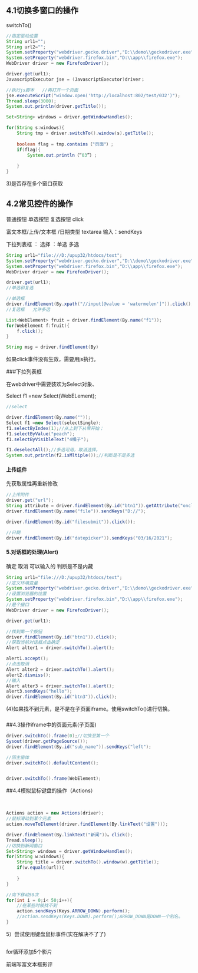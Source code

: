 ### 

## 4.1切换多窗口的操作

switchTo()



```JAVA
//指定驱动位置
String url1=""; 
String url2="";
System.setProperty("webdriver.gecko.driver","D:\\demo\\geckodriver.exe");
System.setProperty("webdriver.firefox.bin","D:\\app\\firefox.exe");
WebDriver driver = new FirefoxDriver();

driver.get(url1);
JavascriptExecutor jse = (JavascriptExecutor)driver；

//执行js脚本   //再打开一个页面
jse.executeScript("window.open('http://localhost:802/test/032')");
Thread.sleep(3000);
System.out.println(driver.getTitle());

Set<String> windows = driver.getWindowHandles();

for(String s:windows){
    String tmp = driver.switchTo().window(s).getTitle();
    
    boolean flag = tmp.contains（"页面"）;
    if(flag){
        System.out.println（“03”）;
        
    }
}

```

3)是否存在多个窗口获取

## 4.2常见控件的操作

普通按钮  单选按钮   复选按钮   click

富文本框/上传/文本框 /日期类型   textarea 输入：sendKeys

下拉列表框 ：                      选择 ：单选  多选

```java
String url1="file:///D:/upup32/htdocs/text"; 
System.setProperty("webdriver.gecko.driver","D:\\demo\\geckodriver.exe");
System.setProperty("webdriver.firefox.bin","D:\\app\\firefox.exe");
WebDriver driver = new FirefoxDriver();

driver.get(url1);
//单选和复选

//单选框
driver.findElement(By.xpath("//input[@value = 'watermelen']")).click();
//复选框   允许多选

List<WebElement> fruit = driver.findElement(By.name("f1"));
for(WebElement f:fruit){
    f.click();
}

String msg = driver.findElement(By)

```



如果click事件没有生效，需要用js执行。



###下拉列表框



在webdriver中需要装欢为Select对象、

Select f1 =new Select(WebELement);

```java
//select

driver.findElement(By.name(""));
Select f1 =new Select(selectSingle);
f1.selectByIndex(1);//从上到下从零开始；
f1.selectByValue("peach");
f1.selectByVisibleText("4橘子");

f1.deselectAll();//多选可用，取消选择。
System.out,println(f2.isMltiple());//判断是不是多选


```

#### 上传组件

先获取属性再重新修改

```java
//上传附件
driver.get("url");
String attribute = driver.findElement(By.id("btn1")).getAttribute("onclick");
driver.findElement(By.name("file")).sendKeys("D://");

driver.findElement(By.id("filesubmit")).click());

```



```java
//日期
driver.findElement(By.id("datepicker")).sendKeys("03/16/2021");
```

#### 5.对话框的处理(Alert)

确定 取消 可以输入的   判断是不是内藏

```java
String url1="file:///D:/upup32/htdocs/text"; 
//定义环境变量
System.setProperty("webdriver.gecko.driver","D:\\demo\\geckodriver.exe");
//设置浏览器的位置
System.setProperty("webdriver.firefox.bin","D:\\app\\firefox.exe");
//是个接口
WebDriver driver = new FirefoxDriver();

driver.get(url1);

//找到第一个按钮
driver.findElement(By.id("btn1")).click();
//获取当前对话框点击确定
Alert alter1 = driver.switchTo().alert();

alert1.accept();
//点击取消
Alert alter2 = driver.switchTo().alert();
alert2.dismiss();
//输入
Alert alter3 = driver.switchTo().alert();
alert3.sendKeys("hello");
driver.findElement(By.id("btn3")).click();
```



(4)如果找不到元素，是不是在子页面iframe。使用switchTo()进行切换。

### 

##4.3操作iframe中的页面元素(子页面)

```java
driver.switchTo().frame(0);//切换至第一个
Sysout(driver.getPageSource());
driver.findElement(By.id("sub_name")).sendKeys("left");

//回主窗体
driver.switchTo().defaultContent();


driver.switchTo().frame(WebElement);
```



##4.4模拟鼠标键盘的操作（Actions）



​	

```java
Actions action = new Actions(driver);
//鼠标滑动到某个元素
action.moveToElement(driver.findElement(By.linkText("设置")));

driver.findElement(By.linkText("新闻"))。click();
Tread.sleep();
//切换到新闻窗口
Set<String> windows = driver.getWindowHandles();
for(String w:windows){
    String title = driver.switchTo().window(w).getTitle();
    if(w.equals(url)){
        
    }
}

//向下移动50次
for(int i = 0;i< 50;i++){
    //在某些时候找不到
    action.sendKeys(Keys.ARROW_DOWN).perform();
    //action.sendKeys(Keys.DOWN).perform();ARROW_DOWN是DOWN一个别名。
}

```





5）尝试使用键盘鼠标事件(实在解决不了了)

```java

```



for循环添加5个影片



前端写富文本框影评